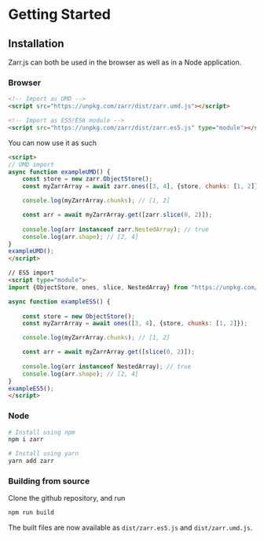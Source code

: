 # Getting Started

## Installation

Zarr.js can both be used in the browser as well as in a Node application.

### Browser

```html
<!-- Import as UMD -->
<script src="https://unpkg.com/zarr/dist/zarr.umd.js"></script>

<!-- Import as ES5/ES6 module -->
<script src="https://unpkg.com/zarr/dist/zarr.es5.js" type="module"></script>
```

You can now use it as such
```html
<script>
// UMD import
async function exampleUMD() {
    const store = new zarr.ObjectStore();
    const myZarrArray = await zarr.ones([3, 4], {store, chunks: [1, 2]});

    console.log(myZarrArray.chunks); // [1, 2]

    const arr = await myZarrArray.get([zarr.slice(0, 2)]);
    
    console.log(arr instanceof zarr.NestedArray); // true
    console.log(arr.shape); // [2, 4]
}
exampleUMD();
</script>
```

```html
// ES5 import
<script type="module">
import {ObjectStore, ones, slice, NestedArray} from "https://unpkg.com/zarr/dist/zarr.es5.js";

async function exampleES5() {
    
    const store = new ObjectStore();
    const myZarrArray = await ones([3, 4], {store, chunks: [1, 2]});

    console.log(myZarrArray.chunks); // [1, 2]

    const arr = await myZarrArray.get([slice(0, 2)]);
    
    console.log(arr instanceof NestedArray); // true
    console.log(arr.shape); // [2, 4]
}
exampleES5();
</script>
```


### Node

```bash
# Install using npm
npm i zarr

# Install using yarn
yarn add zarr
```

### Building from source
Clone the github repository, and run
```bash
npm run build
```

The built files are now available as `dist/zarr.es5.js` and `dist/zarr.umd.js`.
